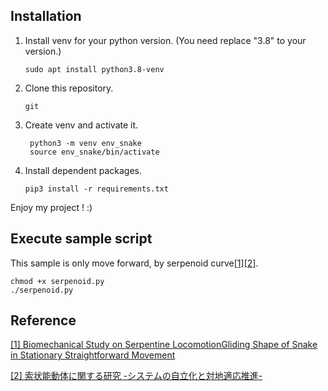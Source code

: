 ## Installation

1. Install venv for your python version. (You need replace "3.8" to your version.)

   ```
   sudo apt install python3.8-venv 
   ```

2. Clone this repository.
   ```
   git 
   ```

3. Create venv and activate it.

   ```
    python3 -m venv env_snake
    source env_snake/bin/activate
   ```

4. Install dependent packages.

   ```
   pip3 install -r requirements.txt 
   ```

Enjoy my project !  :)

## Execute sample script

This sample is only move forward,  by serpenoid curve[[1]](https://www.jstage.jst.go.jp/article/sicetr1965/10/4/10_4_513/_article)[[2]](https://www.jstage.jst.go.jp/article/jrsj1983/18/3/18_3_419/_article/-char/ja/).

```
chmod +x serpenoid.py
./serpenoid.py
```



## Reference

[[1] Biomechanical Study on Serpentine LocomotionGliding Shape of Snake in Stationary Straightforward Movement](https://www.jstage.jst.go.jp/article/sicetr1965/10/4/10_4_513/_article)

[[2] 索状能動体に関する研究 -システムの自立化と対地適応推進-](https://www.jstage.jst.go.jp/article/jrsj1983/18/3/18_3_419/_article/-char/ja/)

